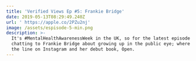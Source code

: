```yaml
---
title: 'Verified Views Ep #5: Frankie Bridge'
date: 2019-05-13T08:29:49.240Z
url: ' https://apple.co/2PZu2nj'
image: /assets/espisode-5-min.png
description: >-
  It's #MentalHealthAwarenessWeek in the UK, so for the latest episode we're
  chatting to Frankie Bridge about growing up in the public eye; where to draw
  the line on Instagram and her debut book, Open.
---
```


